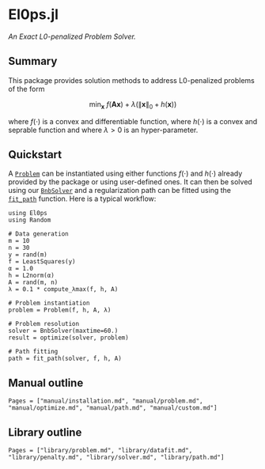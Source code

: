 # El0ps.jl

*An Exact L0-penalized Problem Solver.*

## Summary

This package provides solution methods to address L0-penalized problems of the form

$$\min_{\mathbf{x}} \ f(\mathbf{A}\mathbf{x}) + \lambda \big(\|\mathbf{x}\|_0 + h(\mathbf{x})\big)$$

where $f(\cdot)$ is a convex and differentiable function, where $h(\cdot)$ is a convex and seprable function and where $\lambda>0$ is an hyper-parameter.

## Quickstart

A [`Problem`](@ref) can be instantiated using either functions $f(\cdot)$ and $h(\cdot)$ already provided by the package or using user-defined ones.
It can then be solved using our [`BnbSolver`](@ref) and a regularization path can be fitted using the [`fit_path`](@ref) function.
Here is a typical workflow:
```@example optimize
using El0ps
using Random

# Data generation
m = 10
n = 30
y = rand(m)
f = LeastSquares(y)
α = 1.0
h = L2norm(α)
A = rand(m, n)
λ = 0.1 * compute_λmax(f, h, A)

# Problem instantiation
problem = Problem(f, h, A, λ)
```

```@example optimize
# Problem resolution
solver = BnbSolver(maxtime=60.)
result = optimize(solver, problem)
```

```@example optimize
# Path fitting
path = fit_path(solver, f, h, A)
```

## Manual outline

```@contents
Pages = ["manual/installation.md", "manual/problem.md", "manual/optimize.md", "manual/path.md", "manual/custom.md"]
```

## Library outline

```@contents
Pages = ["library/problem.md", "library/datafit.md", "library/penalty.md", "library/solver.md", "library/path.md"]
```
